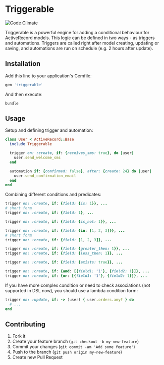 # Triggerable

[![Code Climate](https://codeclimate.com/github/anjlab/triggerable/badges/gpa.svg)](https://codeclimate.com/github/anjlab/triggerable)

Triggerable is a powerful engine for adding a conditional behaviour for ActiveRecord models. This logic can be defined in two ways - as triggers and automations. Triggers are called right after model creating, updating or saving, and automations are run on schedule (e.g. 2 hours after update).

## Installation

Add this line to your application's Gemfile:

```ruby
gem 'triggerable'
```

And then execute:

```shell
bundle
```

## Usage

Setup and defining trigger and automation:

```ruby
class User < ActiveRecord::Base
  include Triggerable

  trigger on: :create, if: {receives_sms: true}, do |user|
    user.send_welcome_sms
  end

  automation if: {confirmed: false}, after: {create: 24} do |user|
    user.send_confirmation_email
  end
end
```

Combining different conditions and predicates:

```ruby
trigger on: :create, if: {field: {is: 1}}, ...
# short form
trigger on: :create, if: {field: 1}, ...

trigger on: :create, if: {field: {is_not: 1}}, ...

trigger on: :create, if: {field: {in: [1, 2, 3]}}, ...
# short form
trigger on: :create, if: {field: [1, 2, 3]}, ...

trigger on: :create, if: {field: {greater_then: 1}}, ...
trigger on: :create, if: {field: {less_then: 1}}, ...

trigger on: :create, if: {field: {exists: true}}, ...

trigger on: :create, if: {and: [{field1: '1'}, {field2: 1}]}, ...
trigger on: :create, if: {or: [{field1: '1'}, {field2: 1}]}, ...
```

If you have more complex condition or need to check associations (not supported in DSL now), you should use a lambda condition form:

```ruby
trigger on: :update, if: -> (user) { user.orders.any? } do
  # ...
end
```

## Contributing

1. Fork it
2. Create your feature branch (`git checkout -b my-new-feature`)
3. Commit your changes (`git commit -am 'Add some feature'`)
4. Push to the branch (`git push origin my-new-feature`)
5. Create new Pull Request
